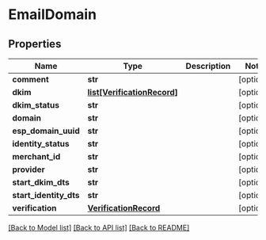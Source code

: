 # EmailDomain

## Properties
Name | Type | Description | Notes
------------ | ------------- | ------------- | -------------
**comment** | **str** |  | [optional] 
**dkim** | [**list[VerificationRecord]**](VerificationRecord.md) |  | [optional] 
**dkim_status** | **str** |  | [optional] 
**domain** | **str** |  | [optional] 
**esp_domain_uuid** | **str** |  | [optional] 
**identity_status** | **str** |  | [optional] 
**merchant_id** | **str** |  | [optional] 
**provider** | **str** |  | [optional] 
**start_dkim_dts** | **str** |  | [optional] 
**start_identity_dts** | **str** |  | [optional] 
**verification** | [**VerificationRecord**](VerificationRecord.md) |  | [optional] 

[[Back to Model list]](../README.md#documentation-for-models) [[Back to API list]](../README.md#documentation-for-api-endpoints) [[Back to README]](../README.md)



